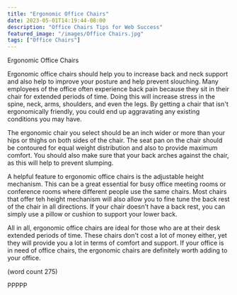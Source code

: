 ```yaml
---
title: "Ergonomic Office Chairs"
date: 2023-05-01T14:19:44-08:00
description: "Office Chairs Tips for Web Success"
featured_image: "/images/Office Chairs.jpg"
tags: ["Office Chairs"]
---
```


Ergonomic Office Chairs

Ergonomic office chairs should help you to increase
back and neck support and also help to improve your 
posture and help prevent slouching.  Many employees of
the office often experience back pain because they sit
in their chair for extended periods of time.  Doing 
this will increase stress in the spine, neck, arms,
shoulders, and even the legs.  By getting a chair 
that isn't ergonomically friendly, you could end up 
aggravating any existing conditions you may have.

The ergonomic chair you select should be an inch wider
or more than your hips or thighs on both sides of the 
chair.  The seat pan on the chair should be contoured 
for equal weight distribution and also to provide 
maximum comfort.  You should also make sure that your 
back arches against the chair, as this will help to 
prevent slumping.

A helpful feature to ergonomic office chairs is the 
adjustable height mechanism.  This can be a great essential
for busy office meeting rooms or conference rooms where 
different people use the same chairs.  Most chairs that
offer teh height mechanism will also allow you to fine
tune the back rest of the chair in all directions.  If
your chair doesn't have a back rest, you can simply use
a pillow or cushion to support your lower back.

All in all, ergonomic office chairs are ideal for those
who are at their desk extended periods of time.  These 
chairs don't cost a lot of money either, yet they will 
provide you a lot in terms of comfort and support.  If
your office is in need of office chairs, the ergonomic
chairs are definitely worth adding to your office.

(word count 275)

PPPPP
